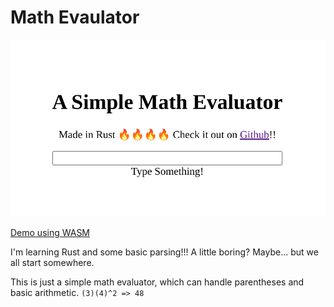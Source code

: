 # Math Evaulator
![Picture of a simple website using the package](./baby-site.png)

[Demo using WASM](https://owenwang.dev/math-evaluator)

I'm learning Rust and some basic parsing!!!
A little boring? Maybe... but we all start somewhere.

This is just a simple math evaluator, which can handle parentheses and basic arithmetic.
`(3)(4)^2 => 48`
